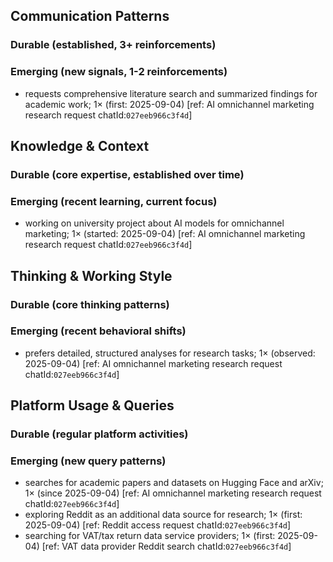## Communication Patterns
### Durable (established, 3+ reinforcements)

### Emerging (new signals, 1-2 reinforcements)
- requests comprehensive literature search and summarized findings for academic work; 1× (first: 2025-09-04) [ref: AI omnichannel marketing research request chatId:`027eeb966c3f4d`]

## Knowledge & Context
### Durable (core expertise, established over time)

### Emerging (recent learning, current focus)
- working on university project about AI models for omnichannel marketing; 1× (started: 2025-09-04) [ref: AI omnichannel marketing research request chatId:`027eeb966c3f4d`]

## Thinking & Working Style
### Durable (core thinking patterns)

### Emerging (recent behavioral shifts)
- prefers detailed, structured analyses for research tasks; 1× (observed: 2025-09-04) [ref: AI omnichannel marketing research request chatId:`027eeb966c3f4d`]

## Platform Usage & Queries
### Durable (regular platform activities)

### Emerging (new query patterns)
- searches for academic papers and datasets on Hugging Face and arXiv; 1× (since 2025-09-04) [ref: AI omnichannel marketing research request chatId:`027eeb966c3f4d`]
- exploring Reddit as an additional data source for research; 1× (first: 2025-09-04) [ref: Reddit access request chatId:`027eeb966c3f4d`]
- searching for VAT/tax return data service providers; 1× (first: 2025-09-04) [ref: VAT data provider Reddit search chatId:`027eeb966c3f4d`]